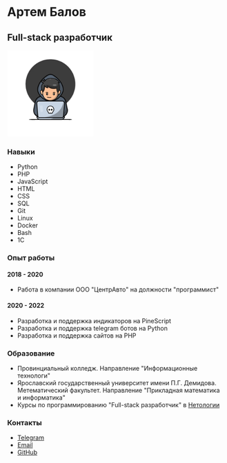 # Артем Балов

## Full-stack разработчик

<img src="hacker-thinking-about-code.gif" width="200" height="200"/>

### Навыки
* Python
* PHP
* JavaScript
* HTML
* CSS
* SQL
* Git
* Linux
* Docker
* Bash
* 1C

### Опыт работы
#### 2018 - 2020
* Работа в компании ООО "ЦентрАвто" на должности "программист"  
#### 2020 - 2022
* Разработка и поддержка индикаторов на PineScript
* Разработка и поддержка telegram ботов на Python
* Разработка и поддержка сайтов на PHP

### Образование
* Провинциальный колледж. Направление "Информационные технологи"
* Ярославский государственный университет имени П.Г. Демидова. Метематический факультет. Направление "Прикладная математика и информатика"
* Курсы по программированию "Full-stack разработчик" в [Нетологии](https://netology.ru/)

### Контакты
* [Telegram](https://t.me/какойтотелеграм)
* [Email](mailto:moyemail@mail.ru)
* [GitHub](https://github.com/antonhusky)